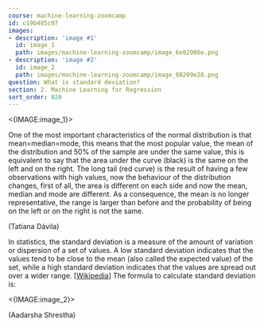 ```yaml
---
course: machine-learning-zoomcamp
id: c19b485c07
images:
- description: 'image #1'
  id: image_1
  path: images/machine-learning-zoomcamp/image_6e82986e.png
- description: 'image #2'
  id: image_2
  path: images/machine-learning-zoomcamp/image_88209e28.png
question: What is standard deviation?
section: 2. Machine Learning for Regression
sort_order: 820
---
```


<{IMAGE:image_1}>

One of the most important characteristics of the normal distribution is that mean=median=mode, this means that the most popular value, the mean of the distribution and 50% of the sample are under the same value, this is equivalent to say that the area under the curve (black) is the same on the left and on the right. The long tail (red curve) is the result of having a few observations with high values, now the behaviour of the distribution changes, first of all, the area is different on each side and now the mean, median and mode are different. As a consequence, the mean is no longer representative, the range is larger than before and the probability of being on the left or on the right is not the same.

(Tatiana Dávila)

In statistics, the standard deviation is a measure of the amount of variation or dispersion of a set of values. A low standard deviation indicates that the values tend to be close to the mean (also called the expected value) of the set, while a high standard deviation indicates that the values are spread out over a wider range. [[Wikipedia](https://en.wikipedia.org/wiki/Standard_deviation)] The formula to calculate standard deviation is:

<{IMAGE:image_2}>

(Aadarsha Shrestha)

